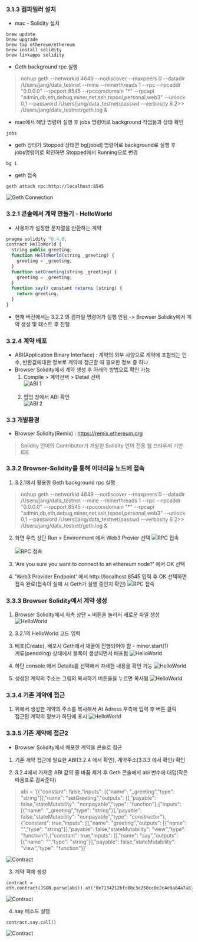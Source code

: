 ### 3.1.3 컴파일러 설치
- mac - Solidity 설치
```
brew update
brew upgrade
brew tap ethereum/ethereum
brew install solidity
brew linkapps solidity
```

- Geth background rpc 실행
>nohup geth --networkid 4649 --nodiscover --maxpeers 0 --datadir /Users/jang/data_testnet --mine --minerthreads 1 --rpc --rpcaddr "0.0.0.0" --rpcport 8545 --rpccorsdomain "*" --rpcapi "admin,db,eth,debug,miner,net,ssh,txpool,personal,web3" --unlock 0,1 --password /Users/jang/data_testnet/passwd --verbosity 6 2>> /Users/jang/data_testnet/geth.log &

- mac에서 해당 명령어 실행 후 jobs 명령어로 background 작업들과 상태 확인
```
jobs
```

- geth 상태가 Stopped 상태면 bg[jobid] 명령어로 background로 실행 후<br>
jobs명령어로 확인하면 Stopped에서 Running으로 변경
```
bg 1
```

- geth 접속
```
geth attach rpc:http://localhost:8545
```

![Geth Connection](/chap3/img/Browser_Solidity_Geth_Background_1.gif)

### 3.2.1 콘솔에서 계약 만들기 - HelloWorld
- 사용자가 설정한 문자열을 반환하는 계약
```javascript
pragma solidity ^0.4.8;
contract HelloWorld {
  string public greeting;
  function HelloWorld(string _greeting) {
    greeting = _greeting;
  }
  function setGreeting(string _greeting) {
    greeting = _greeting;
  }
  function say() constant returns (string) {
    return greeting;
  }
}
```

- 현재 버전에서는 3.2.2 의 컴파일 명령어가 실행 안됨 -> Browser Solidity에서 계약 생성 및 테스트 후 진행

### 3.2.4 계약 배포
- ABI(Application Binary Interface) : 계약의 외부 사양으로 계약에 포함되는 인수, 반환값에대한 정보로 계약에 접근할 때 필요한 정보 중 하나
- Browser Solidity에서 계약 생성 후 아래의 방법으로 확인 가능
  1. Compile > 계약선택 > Detail 선택 <br>
  ![ABI 1](/chap3/img/Browser_Solidity_ABI_1.png) <br><br>
  2. 팝업 창에서 ABI 확인 <br>
  ![ABI 2](/chap3/img/Browser_Solidity_ABI_2.png)

### 3.3 개발환경
- Browser Solidity(Remix) : https://remix.ethereum.org
> Solidity 언어의 Contributor가 개발한 Solidity 언어 전용 웹 브라우저 기반 IDE

### 3.3.2 Browser-Solidity를 통해 이더리움 노드에 접속
1. 3.2.1에서 활용한 Geth background rpc 실행
>nohup geth --networkid 4649 --nodiscover --maxpeers 0 --datadir /Users/jang/data_testnet --mine --minerthreads 1 --rpc --rpcaddr "0.0.0.0" --rpcport 8545 --rpccorsdomain "*" --rpcapi "admin,db,eth,debug,miner,net,ssh,txpool,personal,web3" --unlock 0,1 --password /Users/jang/data_testnet/passwd --verbosity 6 2>> /Users/jang/data_testnet/geth.log &

2. 화면 우측 상단 Run > Environment 에서 Web3 Provier 선택
![RPC 접속](/chap3/img/Browser_Solidity_RUN_RPC_1.png) <br><br>
![RPC 접속](/chap3/img/Browser_Solidity_RUN_RPC_2.png)

3. 'Are you sure you want to connect to an ethereum node?' 에서 OK 선택
4. 'Web3 Provider Endpoint' 에서 http://localhost:8545 입력 후 OK 선택하면 접속 완료(접속이 실패 시 Geth가 실행 중인지 확인)
![RPC 접속](/chap3/img/Browser_Solidity_RUN_RPC_3.png)


### 3.3.3 Browser Solidity에서 계약 생성
1. Browser Solidity에서 좌측 상단 + 버튼을 눌러서 새로운 파일 생성
![HelloWorld](/chap3/img/Browser_Solidity_Hello_World_1.png)

2. 3.2.1의 HelloWorld 코드 입력

3. 배포(Create), 배포시 Geth에서 채굴이 진행되어야 함 - miner.start(1) <br>
계류(pendding) 상태에서 블록이 생성되면서 배포됨
![HelloWorld](/chap3/img/Browser_Solidity_Hello_World_2.png)

4. 하단 console 에서 Details를 선택해서 자세한 내용을 확인 가능
![HelloWorld](/chap3/img/Browser_Solidity_Hello_World_3.png)

5. 생성된 계약의 주소는 그림의 복사하기 버튼을을 누르면 복사됨
![HelloWorld](/chap3/img/Browser_Solidity_Hello_World_4.png)

### 3.3.4 기존 계약에 접근
1. 위에서 생성한 계약의 주소를 복사해서 At Adress 우측에 입력 후 버튼 클릭 <br>
접근된 계약의 정보가 하단에 표시
![HelloWorld](/chap3/img/Browser_Solidity_At_Address_1.png)

### 3.3.5 기존 계약에 접근2
- Browser Solidity에서 배포한 계약을 콘솔로 접근

1. 기존 게약 접근에 필요한 ABI(3.2.4 에서 확인), 계약주소(3.3.3 에서 확인) 확인

2. 3.2.4에서 가져온 ABI 값의 줄 바꿈 제거 후 Geth 콘솔에서 abi 변수에 대입(작은 따옴표로 감싸준다)
> abi = '[{"constant": false,"inputs": [{"name": "_greeting","type": "string"}],"name": "setGreeting","outputs": [],"payable": false,"stateMutability": "nonpayable","type": "function"},{"inputs": [{"name": "_greeting","type": "string"}],"payable": false,"stateMutability": "nonpayable","type": "constructor"},{"constant": true,"inputs": [],"name": "greeting","outputs": [{"name": "","type": "string"}],"payable": false,"stateMutability": "view","type": "function"},{"constant": true,"inputs": [],"name": "say","outputs": [{"name": "","type": "string"}],"payable": false,"stateMutability": "view","type": "function"}]'

  ![Contract](/chap3/img/Browser_Solidity_Contract_1.png)

3. 계약 객체 생성
```
contract = eth.contract(JSON.parse(abi)).at('0x7134212bfc8bc3e250cc0e2c4e9a84a7a83172da')
```

  ![Contract](/chap3/img/Browser_Solidity_Contract_2.png)

4. say 메소드 실행
```
contract.say.call()
```

  ![Contract](/chap3/img/Browser_Solidity_Contract_3.png)
